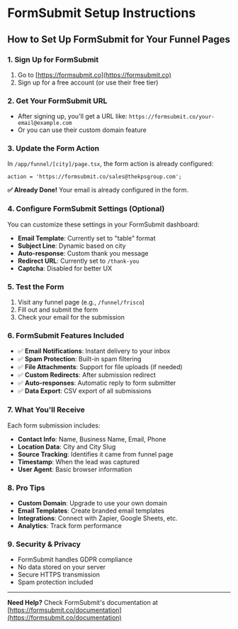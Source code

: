 # FormSubmit Setup Instructions

## How to Set Up FormSubmit for Your Funnel Pages

### 1. Sign Up for FormSubmit

1. Go to [https://formsubmit.co](https://formsubmit.co)
2. Sign up for a free account (or use their free tier)

### 2. Get Your FormSubmit URL

- After signing up, you'll get a URL like: `https://formsubmit.co/your-email@example.com`
- Or you can use their custom domain feature

### 3. Update the Form Action

In `/app/funnel/[city]/page.tsx`, the form action is already configured:

```tsx
action = 'https://formsubmit.co/sales@thekpsgroup.com';
```

**✅ Already Done!** Your email is already configured in the form.

### 4. Configure FormSubmit Settings (Optional)

You can customize these settings in your FormSubmit dashboard:

- **Email Template**: Currently set to "table" format
- **Subject Line**: Dynamic based on city
- **Auto-response**: Custom thank you message
- **Redirect URL**: Currently set to `/thank-you`
- **Captcha**: Disabled for better UX

### 5. Test the Form

1. Visit any funnel page (e.g., `/funnel/frisco`)
2. Fill out and submit the form
3. Check your email for the submission

### 6. FormSubmit Features Included

- ✅ **Email Notifications**: Instant delivery to your inbox
- ✅ **Spam Protection**: Built-in spam filtering
- ✅ **File Attachments**: Support for file uploads (if needed)
- ✅ **Custom Redirects**: After submission redirect
- ✅ **Auto-responses**: Automatic reply to form submitter
- ✅ **Data Export**: CSV export of all submissions

### 7. What You'll Receive

Each form submission includes:

- **Contact Info**: Name, Business Name, Email, Phone
- **Location Data**: City and City Slug
- **Source Tracking**: Identifies it came from funnel page
- **Timestamp**: When the lead was captured
- **User Agent**: Basic browser information

### 8. Pro Tips

- **Custom Domain**: Upgrade to use your own domain
- **Email Templates**: Create branded email templates
- **Integrations**: Connect with Zapier, Google Sheets, etc.
- **Analytics**: Track form performance

### 9. Security & Privacy

- FormSubmit handles GDPR compliance
- No data stored on your server
- Secure HTTPS transmission
- Spam protection included

---

**Need Help?** Check FormSubmit's documentation at [https://formsubmit.co/documentation](https://formsubmit.co/documentation)
